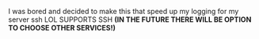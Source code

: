 I was bored and decided to make this that speed up my logging for my server ssh LOL
SUPPORTS SSH **(IN THE FUTURE THERE WILL BE OPTION TO CHOOSE OTHER SERVICES!)**
